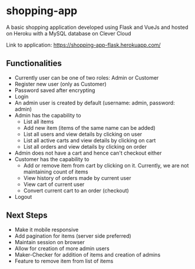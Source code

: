 # shopping-app
A basic shopping application developed using Flask and VueJs and hosted on Heroku with a MySQL database on Clever Cloud

Link to application: https://shopping-app-flask.herokuapp.com/

## Functionalities
* Currently user can be one of two roles: Admin or Customer
* Register new user (only as Customer)
* Password saved after encrypting
* Login
* An admin user is created by default (username: admin, password: admin)
* Admin has the capability to
  * List all items
  * Add new item (items of the same name can be added)
  * List all users and view details by clicking on user
  * List all active carts and view details by clicking on cart
  * List all orders and view details by clicking on order
* Admin does not have a cart and hence can't checkout either
* Customer has the capability to
  * Add or remove item from cart by clicking on it. Currently, we are not maintaining count of items
  * View history of orders made by current user
  * View cart of current user
  * Convert current cart to an order (checkout)
* Logout 
 

## Next Steps
* Make it mobile responsive
* Add pagination for items (server side preferred)
* Maintain session on browser
* Allow for creation of more admin users
* Maker-Checker for addition of items and creation of admins
* Feature to remove item from list of items
